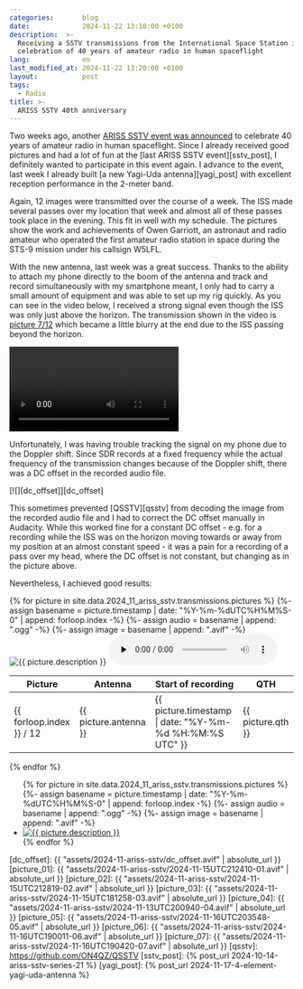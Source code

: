```yaml
---
categories:       blog
date:             2024-11-22 13:10:00 +0100
description:  >-
  Receiving a SSTV transmissions from the International Space Station in
  celebration of 40 years of amateur radio in human spaceflight
lang:             en
last_modified_at: 2024-11-22 13:20:00 +0100
layout:           post
tags:
  - Radio
title: >-
  ARISS SSTV 40th anniversary
---
```


Two weeks ago, another [ARISS SSTV event was announced][announcement] to
celebrate 40 years of amateur radio in human spaceflight.
Since I already received good pictures and had a lot of fun at the
[last ARISS SSTV event][sstv_post], I definitely wanted to participate in this
event again.
I advance to the event, last week I already built
[a new Yagi-Uda antenna][yagi_post] with excellent reception performance in the
2-meter band.

Again, 12 images were transmitted over the course of a week.
The ISS made several passes over my location that week and almost all of these
passes took place in the evening.
This fit in well with my schedule.
The pictures show the work and achievements of Owen Garriott, an astronaut and
radio amateur who operated the first amateur radio station in space during the
STS-9 mission under his callsign W5LFL.

With the new antenna, last week was a great success.
Thanks to the ability to attach my phone directly to the boom of the antenna and
track and record simultaneously with my smartphone meant, I only had to carry a
small amount of equipment and was able to set up my rig quickly.
As you can see in the video below, I received a strong signal even though the ISS
was only just above the horizon.
The transmission shown in the video is [picture 7/12](#picture-7) which became
a little blurry at the end due to the ISS passing beyond the horizon.

<video controls loop>
  <source src="{{ "assets/2024-11-ariss-sstv/recording.webm" | absolute_url }}" type="video/webm">
  Your browser does not support the video tag.
</video>

Unfortunately, I was having trouble tracking the signal on my phone due to the
Doppler shift.
Since SDR records at a fixed frequency while the actual frequency of the
transmission changes because of the Doppler shift, there was a DC offset in the
recorded audio file.

[![][dc_offset]][dc_offset]

This sometimes prevented [QSSTV][qsstv] from decoding the image from the recorded
audio file and I had to correct the DC offset manually in Audacity.
While this worked fine for a constant DC offset - e.g. for a recording while the
ISS was on the horizon moving towards or away from my position at an almost
constant speed - it was a pain for a recording of a pass over my head, where the
DC offset is not constant, but changing as in the picture above.

Nevertheless, I achieved good results:

<div class="gallery">
  <div class="preview">
    {% for picture in site.data.2024_11_ariss_sstv.transmissions.pictures %}
      {%- assign basename = picture.timestamp | date: "%Y-%m-%dUTC%H%M%S-0" | append: forloop.index  -%}
      {%- assign audio = basename | append: ".ogg" -%}
      {%- assign image = basename | append: ".avif" -%}
      <div id="picture-{{ forloop.index }}">
        <img alt="{{ picture.description }}" src="{{ "assets/2024-11-ariss-sstv/" | append: image | absolute_url }}" />
        <audio controls="" preload="none">
          <source src="{{ "assets/2024-11-ariss-sstv/" | append: audio | absolute_url }}" type="audio/ogg">
        </audio>
        <table>
          <thead>
            <tr>
              <th>Picture</th>
              <th>Antenna</th>
              <th>Start of recording</th>
              <th>QTH</th>
            </tr>
          </thead>
          <tbody>
            <tr>
              <td>{{ forloop.index }} / 12</td>
              <td>{{ picture.antenna }}</td>
              <td>{{ picture.timestamp | date: "%Y-%m-%d %H:%M:%S UTC" }}</td>
              <td>{{ picture.qth }}</td>
            </tr>
          </tbody>
        </table>
      </div>
    {% endfor %}
  </div>
  <ul class="thumbnails">
    {% for picture in site.data.2024_11_ariss_sstv.transmissions.pictures %}
      {%- assign basename = picture.timestamp | date: "%Y-%m-%dUTC%H%M%S-0" | append: forloop.index  -%}
      {%- assign audio = basename | append: ".ogg" -%}
      {%- assign image = basename | append: ".avif" -%}
      <li>
        <a href="#picture-{{ forloop.index }}">
          <img alt="{{ picture.description }}" src="{{ "assets/2024-11-ariss-sstv/" | append: image | absolute_url }}" />
        </a>
      </li>
    {% endfor %}
  </ul>
</div>

  [announcement]: https://old.reddit.com/r/amateursatellites/comments/1gl81mo/here_comes_another_sstv_event_ariss_will_conduct/
  [dc_offset]: {{ "assets/2024-11-ariss-sstv/dc_offset.avif" | absolute_url }}
  [picture_01]: {{ "assets/2024-11-ariss-sstv/2024-11-15UTC212410-01.avif" | absolute_url }}
  [picture_02]: {{ "assets/2024-11-ariss-sstv/2024-11-15UTC212819-02.avif" | absolute_url }}
  [picture_03]: {{ "assets/2024-11-ariss-sstv/2024-11-15UTC181258-03.avif" | absolute_url }}
  [picture_04]: {{ "assets/2024-11-ariss-sstv/2024-11-13UTC200940-04.avif" | absolute_url }}
  [picture_05]: {{ "assets/2024-11-ariss-sstv/2024-11-16UTC203548-05.avif" | absolute_url }}
  [picture_06]: {{ "assets/2024-11-ariss-sstv/2024-11-16UTC190011-06.avif" | absolute_url }}
  [picture_07]: {{ "assets/2024-11-ariss-sstv/2024-11-16UTC190420-07.avif" | absolute_url }}
  [qsstv]: https://github.com/ON4QZ/QSSTV
  [sstv_post]: {% post_url 2024-10-14-ariss-sstv-series-21 %}
  [yagi_post]: {% post_url 2024-11-17-4-element-yagi-uda-antenna %}
